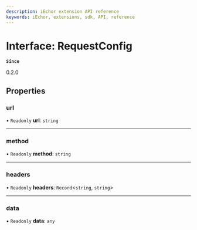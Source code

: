 ```yaml
---
description: iEchor extension API reference
keywords: iEchor, extensions, sdk, API, reference
---
```


# Interface: RequestConfig

**`Since`**

0.2.0

## Properties

### url

• `Readonly` **url**: `string`

___

### method

• `Readonly` **method**: `string`

___

### headers

• `Readonly` **headers**: `Record`<`string`, `string`\>

___

### data

• `Readonly` **data**: `any`
